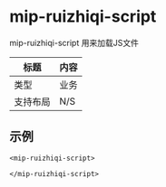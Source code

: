 # mip-ruizhiqi-script

mip-ruizhiqi-script 用来加载JS文件

标题|内容
----|----
类型|业务
支持布局|N/S

## 示例
```
<mip-ruizhiqi-script>
 
</mip-ruizhiqi-script>
```
